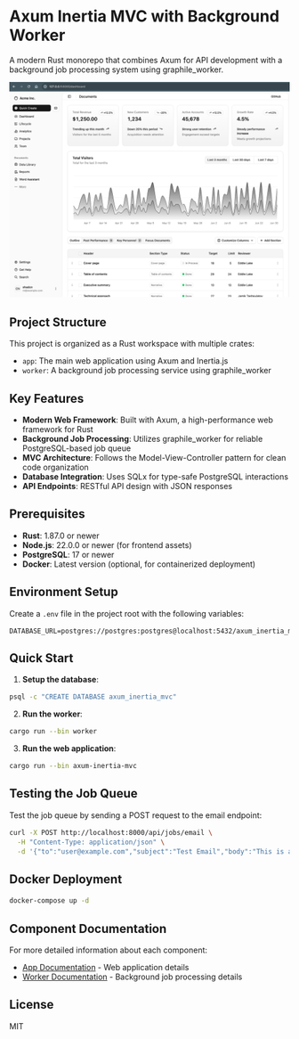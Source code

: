 # Axum Inertia MVC with Background Worker

A modern Rust monorepo that combines Axum for API development with a background job processing system using graphile_worker.

![Dashboard Screenshot](docs/images/dashboard.png)

## Project Structure

This project is organized as a Rust workspace with multiple crates:

- `app`: The main web application using Axum and Inertia.js
- `worker`: A background job processing service using graphile_worker

## Key Features

- **Modern Web Framework**: Built with Axum, a high-performance web framework for Rust
- **Background Job Processing**: Utilizes graphile_worker for reliable PostgreSQL-based job queue
- **MVC Architecture**: Follows the Model-View-Controller pattern for clean code organization
- **Database Integration**: Uses SQLx for type-safe PostgreSQL interactions
- **API Endpoints**: RESTful API design with JSON responses

## Prerequisites

- **Rust**: 1.87.0 or newer
- **Node.js**: 22.0.0 or newer (for frontend assets)
- **PostgreSQL**: 17 or newer
- **Docker**: Latest version (optional, for containerized deployment)

## Environment Setup

Create a `.env` file in the project root with the following variables:

```
DATABASE_URL=postgres://postgres:postgres@localhost:5432/axum_inertia_mvc
```

## Quick Start

1. **Setup the database**:

```bash
psql -c "CREATE DATABASE axum_inertia_mvc"
```

2. **Run the worker**:

```bash
cargo run --bin worker
```

3. **Run the web application**:

```bash
cargo run --bin axum-inertia-mvc
```

## Testing the Job Queue

Test the job queue by sending a POST request to the email endpoint:

```bash
curl -X POST http://localhost:8000/api/jobs/email \
  -H "Content-Type: application/json" \
  -d '{"to":"user@example.com","subject":"Test Email","body":"This is a test email."}'
```

## Docker Deployment

```bash
docker-compose up -d
```

## Component Documentation

For more detailed information about each component:

- [App Documentation](./app/README.md) - Web application details
- [Worker Documentation](./worker/README.md) - Background job processing details

## License

MIT
